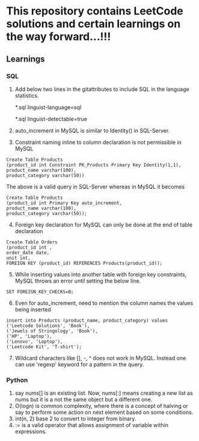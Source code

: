 
# This repository contains LeetCode solutions and certain learnings on the way forward...!!!


## Learnings

### SQL

1. Add below two lines in the gitattributes to include SQL in the language statistics.

	*.sql linguist-language=sql
	
	*.sql linguist-detectable=true

2. auto_increment in MySQL is similar to Identity() in SQL-Server.
3. Constraint naming inline to column declaration is not permissible in MySQL

```
Create Table Products
(product_id int Constraint PK_Products Primary Key Identity(1,1),
product_name varchar(100),
product_category varchar(50))
```
The above is a valid query in SQL-Server whereas in MySQL it becomes

```
Create Table Products
(product_id int Primary Key auto_increment,
product_name varchar(100),
product_category varchar(50));
```

4. Foreign key declaration for MySQL can only be done at the end of table declaration

```
Create Table Orders
(product_id int ,
order_date date,
unit int,
FOREIGN KEY (product_id) REFERENCES Products(product_id));
```

5. While inserting values into another table with foreign key constraints, MySQL throws an error until setting the below line.

```
SET FOREIGN_KEY_CHECKS=0;
```

6. Even for auto_increment, need to mention the column names the values being inserted

```
insert into Products (product_name, product_category) values
('Leetcode Solutions', 'Book'),
('Jewels of Stringology', 'Book'),
('HP', 'Laptop'),
('Lenovo', 'Laptop'),
('Leetcode Kit', 'T-shirt');
```

7. Wildcard characters like [], -, ^ does not work in MySQL. Instead one can use 'regexp' keyword for a pattern in the query.

### Python

1. say nums[] is an existing list. Now, nums[:] means creating a new list as nums but it is a not the same object but a different one.
2. O(logn) is common complexity, where there is a concept of halving or say to perform some action on next element based on some conditions.
3. int(n, 2) base 2 to convert to integer from binary.
4. := is a valid operator that allows assignment of variable within expressions.